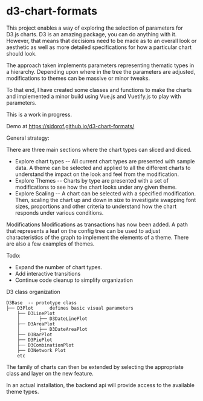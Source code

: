 # d3-chart-formats

This project enables a way of exploring the selection of parameters for D3.js charts. D3 is an amazing package, you can do anything with it. However, that means that decisions need to be made as to an overall look or aesthetic as well as more detailed specifications for how a particular chart should look.

The approach taken implements parameters representing thematic types in a hierarchy. Depending upon where in the tree the parameters are adjusted, modifications to themes can be massive or minor tweaks.

To that end, I have created some classes and functions to make the charts and implemented a minor build using Vue.js and Vuetify.js to play with parameters.

This is a work in progress.

Demo at https://sidorof.github.io/d3-chart-formats/


General strategy:

There are three main sections where the chart types can sliced and diced.
* Explore chart types -- All current chart types are presented with sample data. A theme can be selected and applied to all the different charts to understand the impact on the look and feel from the modification.
* Explore Themes -- Charts by type are presented with a set of modifications to see how the chart looks under any given theme.
* Explore Scaling -- A chart can be selected with a specified modification. Then, scaling the chart up and down in size to investigate swapping font sizes, proportions and other criteria to understand how the chart responds under various conditions.

Modifications
Modifications as transactions has now been added. A path that represents a leaf on the config tree can be used to adjust characteristics of the graph to implement the elements of a theme. There are also a few examples of themes.

Todo:
* Expand the number of chart types.
* Add interactive transitions
* Continue code cleanup to simplify organization

D3 class organization
```
D3Base  -- prototype class
├── D3Plot      defines basic visual parameters
    ├── D3LinePlot
    │       ├── D3DateLinePlot
    ├── D3AreaPlot
    │       ├── D3DateAreaPlot
    ├── D3BarPlot
    ├── D3PiePlot
    ├── D3CombinationPlot
    ├── D3Network Plot
    etc
```
The family of charts can then be extended by selecting the appropriate class and layer on the new feature.

In an actual installation, the backend api will provide access to the available theme types.
